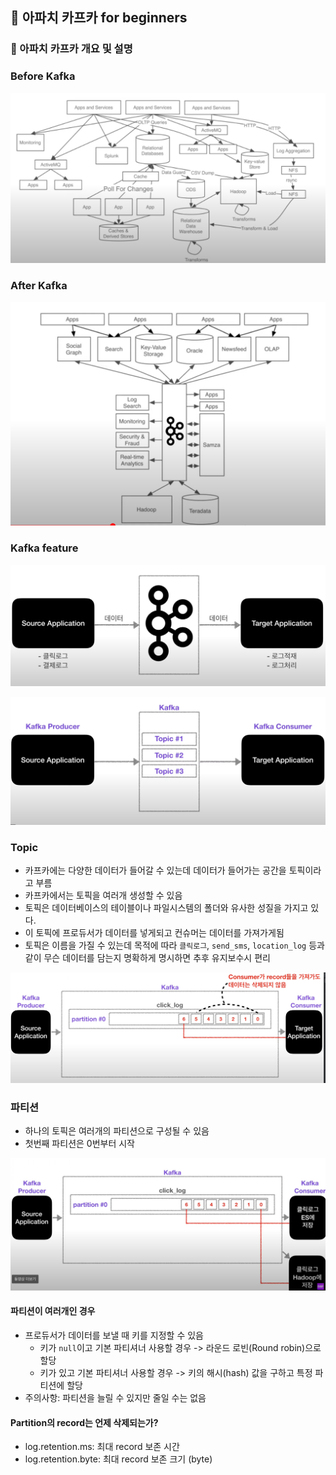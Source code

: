 ## :pushpin: 아파치 카프카 for beginners

### :seedling: 아파치 카프카 개요 및 설명

### Before Kafka
![](../images/before.png)

### After Kafka
![](../images/after.png)

### Kafka feature
![](../images/feature1.png)

![](../images/feature2.png)

### Topic
- 카프카에는 다양한 데이터가 들어갈 수 있는데 데이터가 들어가는 공간을 토픽이라고 부름
- 카프카에서는 토픽을 여러개 생성할 수 있음
- 토픽은 데이터베이스의 테이블이나 파일시스템의 폴더와 유사한 성질을 가지고 있다.
- 이 토픽에 프로듀서가 데이터를 넣게되고 컨슈머는 데이터를 가져가게됨
- 토픽은 이름을 가질 수 있는데 목적에 따라 `클릭로그`, `send_sms`, `location_log` 등과 같이 무슨 데이터를 담는지 명확하게 명시하면 추후 유지보수시 편리

![](../images/topic.png)

### 파티션
- 하나의 토픽은 여러개의 파티션으로 구성될 수 있음
- 첫번째 파티션은 0번부터 시작

![](../images/topic2.png)


#### 파티션이 여러개인 경우
- 프로듀서가 데이터를 보낼 때 키를 지정할 수 있음
  - 키가 `null`이고 기본 파티셔너 사용할 경우 -> 라운드 로빈(Round robin)으로 할당
  - 키가 있고 기본 파티셔너 사용할 경우 -> 키의 해시(hash) 값을 구하고 특정 파티션에 할당
- 주의사항: 파티션을 늘릴 수 있지만 줄일 수는 없음

#### Partition의 record는 언제 삭제되는가?
- log.retention.ms: 최대 record 보존 시간
- log.retention.byte: 최대 record 보존 크기 (byte)